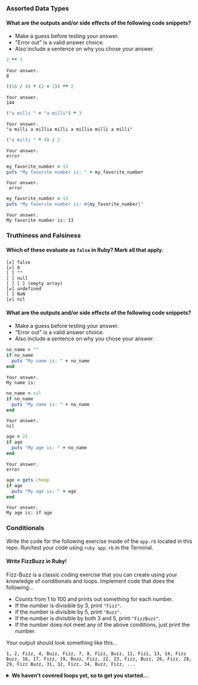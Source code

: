 ### Assorted Data Types

#### What are the outputs and/or side effects of the following code snippets?

* Make a guess before testing your answer.
* "Error out" is a valid answer choice.
* Also include a sentence on why you chose your answer.

```rb
2 ** 3
```
```text
Your answer.
8
```

```rb
((16 / 4) * (2 + 1)) ** 2
```
```text
Your answer.
144
```

```rb
("a milli " + "a milli") * 3
```
```text
Your answer.
"a milli a millia milli a millia milli a milli"
```

```rb
("a milli " * 4) / 2
```
```text
Your answer.
error
```

```rb
my_favorite_number = 13
puts "My favorite number is: " + my_favorite_number
```
```text
Your answer.
 error
```

```rb
my_favorite_number = 13
puts "My favorite number is: #{my_favorite_number}"
```
```text
Your answer.
My favorite number is: 13
```

### Truthiness and Falsiness

#### Which of these evaluate as `false` in Ruby? Mark all that apply.

```text
[✔️] false
[✔️] 0
[ ] ""
[ ] null
[ ] [ ] (empty array)
[✔️] undefined
[ ] NaN
[✔️] nil
```

#### What are the outputs and/or side effects of the following code snippets?

* Make a guess before testing your answer.
* "Error out" is a valid answer choice.
* Also include a sentence on why you chose your answer.

```rb
no_name = ""
if no_name
  puts "My name is: " + no_name
end
```
```text
Your answer.
My name is:
```

```rb
no_name = nil
if no_name
  puts "My name is: " + no_name
end
```
```text
Your answer.
nil
```

```rb
age = 21
if age
  puts "My age is: " + no_name
end
```
```text
Your answer.
error
```

```rb
age = gets.chomp
if age
  puts "My age is: " + age
end
```
```text
Your answer.
My age is: if age
```

### Conditionals

Write the code for the following exercise inside of the `app.rb` located in this repo. Run/test your code using `ruby app.rb` in the Terminal.

#### Write FizzBuzz in Ruby!

Fizz-Buzz is a classic coding exercise that you can create using your knowledge of conditionals and loops. Implement code that does the following...

* Counts from 1 to 100 and prints out something for each number.
* If the number is divisible by 3, print `"Fizz"`.
* If the number is divisible by 5, print `"Buzz"`.
* If the number is divisible by both 3 and 5, print `"FizzBuzz"`.
* If the number does not meet any of the above conditions, just print the number.

Your output should look something like this...
```
1, 2, Fizz, 4, Buzz, Fizz, 7, 8, Fizz, Buzz, 11, Fizz, 13, 14, Fizz Buzz, 16, 17, Fizz, 19, Buzz, Fizz, 22, 23, Fizz, Buzz, 26, Fizz, 28, 29, Fizz Buzz, 31, 32, Fizz, 34, Buzz, Fizz, ...
```

<details>
  <summary><strong>We haven't covered loops yet, so to get you started...</strong></summary>

  ```rb
  i = 1
  while i <= 100
    # Your code goes in here.
  end
  ```

</details>
